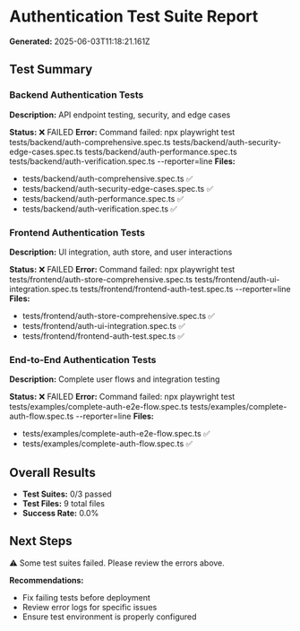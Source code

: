 # Authentication Test Suite Report

**Generated:** 2025-06-03T11:18:21.161Z

## Test Summary

### Backend Authentication Tests
**Description:** API endpoint testing, security, and edge cases

**Status:** ❌ FAILED
**Error:** Command failed: npx playwright test tests/backend/auth-comprehensive.spec.ts tests/backend/auth-security-edge-cases.spec.ts tests/backend/auth-performance.spec.ts tests/backend/auth-verification.spec.ts --reporter=line
**Files:**
- tests/backend/auth-comprehensive.spec.ts ✅
- tests/backend/auth-security-edge-cases.spec.ts ✅
- tests/backend/auth-performance.spec.ts ✅
- tests/backend/auth-verification.spec.ts ✅

### Frontend Authentication Tests
**Description:** UI integration, auth store, and user interactions

**Status:** ❌ FAILED
**Error:** Command failed: npx playwright test tests/frontend/auth-store-comprehensive.spec.ts tests/frontend/auth-ui-integration.spec.ts tests/frontend/frontend-auth-test.spec.ts --reporter=line
**Files:**
- tests/frontend/auth-store-comprehensive.spec.ts ✅
- tests/frontend/auth-ui-integration.spec.ts ✅
- tests/frontend/frontend-auth-test.spec.ts ✅

### End-to-End Authentication Tests
**Description:** Complete user flows and integration testing

**Status:** ❌ FAILED
**Error:** Command failed: npx playwright test tests/examples/complete-auth-e2e-flow.spec.ts tests/examples/complete-auth-flow.spec.ts --reporter=line
**Files:**
- tests/examples/complete-auth-e2e-flow.spec.ts ✅
- tests/examples/complete-auth-flow.spec.ts ✅

## Overall Results

- **Test Suites:** 0/3 passed
- **Test Files:** 9 total files
- **Success Rate:** 0.0%

## Next Steps

⚠️ Some test suites failed. Please review the errors above.

**Recommendations:**
- Fix failing tests before deployment
- Review error logs for specific issues
- Ensure test environment is properly configured
